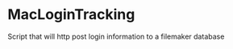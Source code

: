 MacLoginTracking
================

Script that will http post login information to a filemaker database
